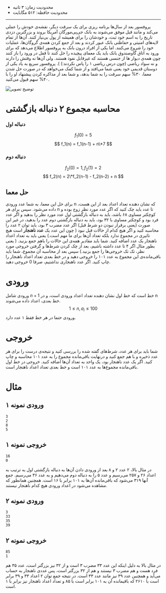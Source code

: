 - محدودیت زمان: ۳ ثانیه
- محدودیت حافظه: ۵۱۲ مگابایت

---

پروفسور بعد از سال‌ها برنامه ریزی برای یک سرقت دیگر، نقشه‌ی خودش را عملی می‌کند و مانند قبل موفق می‌شوند به بانک جی‌پی‌مورگان آمریکا بروند و بزرگترین دزدی تاریخ را به اسم خود ثبت، و خودشان را برای همیشه از پول بی‌نیاز کنند. آن‌ها از تمام لایه‌های امنیتی و حفاظتی بانک عبور کردند و بعد از جمع کردن همه‌ی گروگان‌ها، عملیات خود را شروع می‌کنند. اما یکی از افراد درون بانک به پروفسور اطلاع می‌دهد که برای ورود به اتاق گاوصندوق بانک باید یک معمای پیچیده را حل کنند تا قفل در ورود را باز کنند چون همه‌ی دیوار ها از جنسی هستند که غیرقابل نفوذ هستند. ولی آن‌ها نه وقتش را دارند و نه سواد ریاضی (چون درس ریاضی ۱ را پاس نکردند:) ). پروفسور سریع به یاد یکی از دوستان قدیمی خود یعنی شما می‌افتد و از شما کمک می‌خواهد که در صورت حل شدن معما، ۳۰% سهم سرقت را به شما بدهد، و شما بعد از مذاکره کردن پیشنهاد او را با ۴۰% سهم قبول می‌کنید.

![توضیح تصویر](https://mrwallpaper.com/images/high/commanding-chief-professor-money-heist-e0n7dmcsgu3jmh4o.webp)

# محاسبه مجموع ۲ دنباله بازگشتی

### دنباله اول

$$ f_1(0) = 5 $$
$$ f_1(n) = f_1(n-1) + n\*7 $$

### دنباله دوم

$$ f_2(0) = 1 , f_2(1) = 2 $$
$$ f_2(n) = 2\*f_2(n-1) - f_2(n-2) + n $$

## حل معما

برای حل این معما، به شما عدد ورودی n که نشان دهنده تعداد اعداد بعد از این هست، داده می‌شود. سپس برای هر n تا عدد باید چک کنید که اگر عدد مورد نظر زوج بوده و کوچکتر مساوی ۶۸ باشد، باید به دنباله بازگشتی اول عدد مورد نظر را بدهید و اگر عدد فرد بود و کوچکتر مساوی با ۳۲ بود، باید به دنباله بازگشتی دوم عدد را بدهید، در غیر این صورت (یعنی برقرار نبودن دو شرط قبل) اگر عدد مضرب ۳ بود، باید توان ۲ عدد را محاسبه کنید و اگر هیچ کدام از حالات قبل نبود ( چون این عدد یک **عدد ناهنجار** است هیچ تاثیری در مجموع ندارد بلکه تعداد آن‌ها برای ما مهم است.) یعنی باید به تعداد اعداد ناهنجار یک عدد اضافه کنید. شما باید مقادیر همه‌ی این حالات را باهم جمع بزنید. ( یعنی بطور مثال اگر ۴ تا عدد داشته باشیم، بعد از چک کردن شرط‌ها و گرفتن خروجی مورد نظر، تک تک خروجی‌ها را جمع بزنید.) سپس بعد از محاسبه آن مجموع، شما باید باقی‌مانده‌ی این مجموع به عدد ۱۰۱ را خروجی دهید و در خط بعدی تعداد اعداد ناهنجار را چاپ کنید. اگر عدد ناهنجاری نداشتیم، صرفا 0 خروجی دهید.

# ورودی

ورودی شامل $n+1$ خط است که خط اول نشان دهنده تعداد اعداد ورودی است، و در n خط بعدی، اعداد داده می‌شوند.
$$1 \le n, a_i \le 100$$
ورودی حتما در هر خط فقط ۱ عدد دارد.

# خروجی

شما باید برای هر عدد، شرط‌های گفته شده را بررسی کنید و نتیجه‌ی درست را برای هر عدد ذخیره و با هم جمع کنید و درنهایت باقی‌مانده مجموع را به عدد ۱۰۱ محاسبه و چاپ کنید. اگر یک عدد ناهنجار بود، یک واحد به تعداد آن‌ها اضافه کنید.
خروجی در خط اول باقی‌مانده مجموع‌ها به عدد ۱۰۱ است و خط بعدی تعداد اعداد ناهنجار است.

# مثال

## ورودی نمونه ۱

```
3
2
8
5
```

## خروجی نمونه ۱

```
16
0
```

در مثال بالا، ۲ عدد ۲ و ۸ بعد از ورودی دادن آن‌ها به دنباله بازگشتی اول به ترتیب به اعداد ۲۶ و ۲۵۷ می‌رسیم و عدد ۵ را به دنباله دوم می‌دهیم و به عدد ۳۶ می‌رسیم. جمع آنها ۳۱۹ می‌شود که باقی‌مانده آن‌ها به ۱۰۱ برابر با ۱۶ است. همچنین همانطور که مشاهده می‌شود در اعداد ورودی هیچ کدام ناهنجار نیستند.

## ورودی نمونه ۲

```
3
33
35
39
```

## خروجی نمونه ۲

```
85
1
```

در مثال بالا به دلیل اینکه این عدد ۳۳ مضرب ۳ است و از ۳۲ نیز بزرگتر است، عدد ۳۵ هم فرد هست و هم مضرب ۳ نیستند و هم از ۳۲ بزرگتر است، پس عددی ناهنجار به حساب می‌آید و همچنین عدد ۳۹ نیز مانند عدد ۳۳ است. در نتیجه جمع توان ۲ اعداد ۳۳ و ۳۹ برابر است با ۲۶۱۰ که باقیمانده آن به ۱۰۱ برابر است با ۸۵ و تعداد اعداد ناهنجار نیز برابر با ۱ است.
